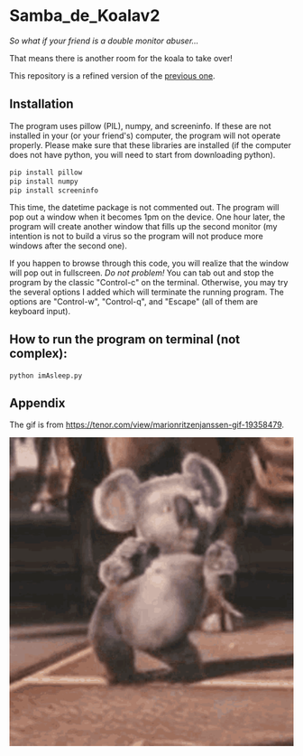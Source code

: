 # Samba_de_Koalav2
*So what if your friend is a double monitor abuser...*

That means there is another room for the koala to take over!

This repository is a refined version of the [previous one](https://github.com/nykie738/Samba_de_Koala).

## Installation
The program uses pillow (PIL), numpy, and screeninfo. If these are not installed in your (or your friend's) computer, the program will not operate properly. Please make sure that these libraries are installed (if the computer does not have python, you will need to start from downloading python).
```
pip install pillow
pip install numpy
pip install screeninfo
```

This time, the datetime package is not commented out. The program will pop out a window when it becomes 1pm on the device. One hour later, the program will create another window that fills up the second monitor (my intention is not to build a virus so the program will not produce more windows after the second one).

If you happen to browse through this code, you will realize that the window will pop out in fullscreen. *Do not problem!* You can tab out and stop the program by the classic "Control-c" on the terminal. Otherwise, you may try the several options I added which will terminate the running program. The options are "Control-w", "Control-q", and "Escape" (all of them are keyboard input).

## How to run the program on terminal (not complex):
```
python imAsleep.py
```

## Appendix
The gif is from https://tenor.com/view/marionritzenjanssen-gif-19358479.

<p align="center">
  <img src=https://github.com/nykie738/Samba_de_Koala/blob/main/taniecK.gif alt="animated" />
</p>
